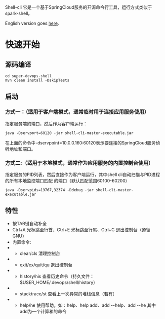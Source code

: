 Shell-cli 它是一个基于SpringCloud服务的开源命令行工具，运行方式类似于spark-shell。

English version goes [here](README_EN.md).

# 快速开始

## 源码编译
```
cd super-devops-shell
mvn clean install -DskipTests 
```

## 启动

### 方式一：（适用于客户端模式，通常临时用于连接应用服务使用）
指定服务端的端口，然后作为客户端运行：

```
java -Dservport=60120 -jar shell-cli-master-executable.jar
```

在上面的命令中-dservpoint=10.0.0.160:60120表示要连接的SpringCloud服务侦听地址和端口。

### 方式二:（适用于本地模式，通常作为应用服务的内置控制台使用）
	
指定服务的PID列表，然后直接作为客户端运行，其中shell cli自动扫描与PID进程的所有本地监控端口匹配
的端口（默认匹配范围60100-60200）

```
java -Dservpids=19767,32374 -Ddebug -jar shell-cli-master-executable.jar 
```

## 特性

- 按TAB键自动补全
- Ctrl+A 光标跳至行首、Ctrl+E 光标跳至行尾、Ctrl+C 退出控制台（遵循GNU）
- 内置命令: 
- - clear/cls    清理控制台
- - exit/ex/quit/qu    退出控制台
- - history/his    查看历史命令（持久文件：$USER_HOME/.devops/shell/history）
- - stacktrace/st    查看上一次异常的堆栈信息（若有）
- - help/he    使用帮助，如：help、help add、add --help、add --he 其中add为一个计算和的命令
